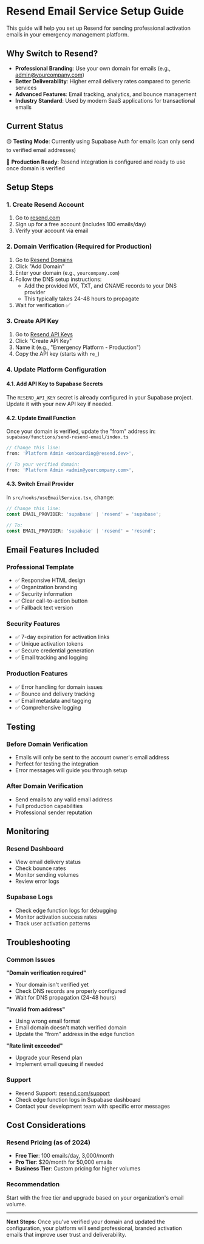 # Resend Email Service Setup Guide

This guide will help you set up Resend for sending professional activation emails in your emergency management platform.

## Why Switch to Resend?

- **Professional Branding**: Use your own domain for emails (e.g., admin@yourcompany.com)
- **Better Deliverability**: Higher email delivery rates compared to generic services
- **Advanced Features**: Email tracking, analytics, and bounce management
- **Industry Standard**: Used by modern SaaS applications for transactional emails

## Current Status

🟡 **Testing Mode**: Currently using Supabase Auth for emails (can only send to verified email addresses)

🎯 **Production Ready**: Resend integration is configured and ready to use once domain is verified

## Setup Steps

### 1. Create Resend Account
1. Go to [resend.com](https://resend.com)
2. Sign up for a free account (includes 100 emails/day)
3. Verify your account via email

### 2. Domain Verification (Required for Production)
1. Go to [Resend Domains](https://resend.com/domains)
2. Click "Add Domain"
3. Enter your domain (e.g., `yourcompany.com`)
4. Follow the DNS setup instructions:
   - Add the provided MX, TXT, and CNAME records to your DNS provider
   - This typically takes 24-48 hours to propagate
5. Wait for verification ✅

### 3. Create API Key
1. Go to [Resend API Keys](https://resend.com/api-keys)
2. Click "Create API Key"
3. Name it (e.g., "Emergency Platform - Production")
4. Copy the API key (starts with `re_`)

### 4. Update Platform Configuration

#### 4.1. Add API Key to Supabase Secrets
The `RESEND_API_KEY` secret is already configured in your Supabase project.
Update it with your new API key if needed.

#### 4.2. Update Email Function
Once your domain is verified, update the "from" address in:
`supabase/functions/send-resend-email/index.ts`

```typescript
// Change this line:
from: 'Platform Admin <onboarding@resend.dev>', 

// To your verified domain:
from: 'Platform Admin <admin@yourcompany.com>',
```

#### 4.3. Switch Email Provider
In `src/hooks/useEmailService.tsx`, change:

```typescript
// Change this line:
const EMAIL_PROVIDER: 'supabase' | 'resend' = 'supabase';

// To:
const EMAIL_PROVIDER: 'supabase' | 'resend' = 'resend';
```

## Email Features Included

### Professional Template
- ✅ Responsive HTML design
- ✅ Organization branding
- ✅ Security information
- ✅ Clear call-to-action button
- ✅ Fallback text version

### Security Features
- ✅ 7-day expiration for activation links
- ✅ Unique activation tokens
- ✅ Secure credential generation
- ✅ Email tracking and logging

### Production Features
- ✅ Error handling for domain issues
- ✅ Bounce and delivery tracking
- ✅ Email metadata and tagging
- ✅ Comprehensive logging

## Testing

### Before Domain Verification
- Emails will only be sent to the account owner's email address
- Perfect for testing the integration
- Error messages will guide you through setup

### After Domain Verification
- Send emails to any valid email address
- Full production capabilities
- Professional sender reputation

## Monitoring

### Resend Dashboard
- View email delivery status
- Check bounce rates
- Monitor sending volumes
- Review error logs

### Supabase Logs
- Check edge function logs for debugging
- Monitor activation success rates
- Track user activation patterns

## Troubleshooting

### Common Issues

**"Domain verification required"**
- Your domain isn't verified yet
- Check DNS records are properly configured
- Wait for DNS propagation (24-48 hours)

**"Invalid from address"**
- Using wrong email format
- Email domain doesn't match verified domain
- Update the "from" address in the edge function

**"Rate limit exceeded"**
- Upgrade your Resend plan
- Implement email queuing if needed

### Support
- Resend Support: [resend.com/support](https://resend.com/support)
- Check edge function logs in Supabase dashboard
- Contact your development team with specific error messages

## Cost Considerations

### Resend Pricing (as of 2024)
- **Free Tier**: 100 emails/day, 3,000/month
- **Pro Tier**: $20/month for 50,000 emails
- **Business Tier**: Custom pricing for higher volumes

### Recommendation
Start with the free tier and upgrade based on your organization's email volume.

---

**Next Steps**: Once you've verified your domain and updated the configuration, your platform will send professional, branded activation emails that improve user trust and deliverability.